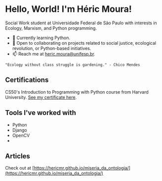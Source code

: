 # Hello, World!  I'm Héric Moura!
Social Work student at Universidade Federal de São Paulo with interests in Ecology, Marxism, and Python programming.

- 🌱 Currently learning Python.
- 👯 Open to collaborating on projects related to social justice, ecological revolution, or Python-based initiatives.
- 📫 Reach me at heric.moura@unifesp.br.

`"Ecology without class struggle is gardening." - Chico Mendes`

## Certifications
CS50's Introduction to Programming with Python course from Harvard University. 
[See my certificate here](https://cs50.harvard.edu/certificates/9537dc35-e94f-4415-b755-8ccbf17f4540).

## Tools I've worked with
- Python
- Django
- OpenCV
- 
## Articles
Check out at [https://hericmr.github.io/miseria_da_ontologia/](https://hericmr.github.io/miseria_da_ontologia/)
